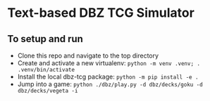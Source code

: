 # Text-based DBZ TCG Simulator

## To setup and run

- Clone this repo and navigate to the top directory
- Create and activate a new virtualenv: `python -m venv .venv; . .venv/bin/activate`
- Install the local dbz-tcg package: `python -m pip install -e .`
- Jump into a game: `python ./dbz/play.py -d dbz/decks/goku -d dbz/decks/vegeta -i`
